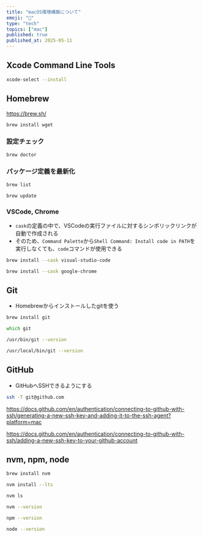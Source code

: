 ```yaml
---
title: "macOS環境構築について"
emoji: "🍎"
type: "tech"
topics: ["mac"]
published: true
published_at: 2025-05-11
---
```


## Xcode Command Line Tools

```zsh
xcode-select --install
```

## Homebrew

https://brew.sh/

```zsh
brew install wget
```

### 設定チェック

```zsh
brew doctor
```

### パッケージ定義を最新化

```zsh
brew list
```

```zsh
brew update
```

### VSCode, Chrome

- `cask`の定義の中で、VSCodeの実行ファイルに対するシンボリックリンクが自動で作成される
- そのため、`Command Palette`から`Shell Command: Install code in PATH`を実行しなくても、`code`コマンドが使用できる

```zsh
brew install --cask visual-studio-code
```

```zsh
brew install --cask google-chrome
```

## Git

- Homebrewからインストールしたgitを使う

```zsh
brew install git
```

```zsh
which git
```

```zsh
/usr/bin/git --version
```

```zsh
/usr/local/bin/git --version
```

## GitHub

- GitHubへSSHできるようにする

```zsh
ssh -T git@github.com
```

https://docs.github.com/en/authentication/connecting-to-github-with-ssh/generating-a-new-ssh-key-and-adding-it-to-the-ssh-agent?platform=mac

https://docs.github.com/en/authentication/connecting-to-github-with-ssh/adding-a-new-ssh-key-to-your-github-account

## nvm, npm, node

```zsh
brew install nvm
```

```zsh
nvm install --lts
```

```zsh
nvm ls
```

```zsh
nvm --version
```

```zsh
npm --version
```

```zsh
node --version
```
